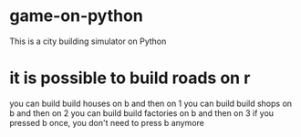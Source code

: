# game-on-python
This is a city building simulator on Python

# it is possible to build roads on r
you can build build houses on b and then on 1
you can build build shops on b and then on 2
you can build build factories on b and then on 3
if you pressed b once, you don't need to press b anymore
